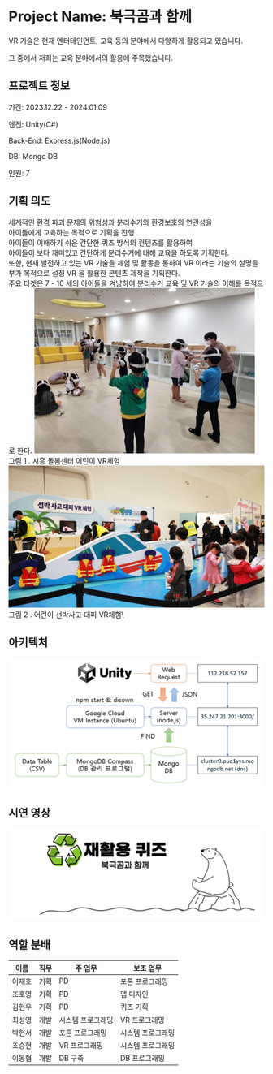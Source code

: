 # Project Name: 북극곰과 함께
VR 기술은 현재 엔터테인먼트, 교육 등의 분야에서 다양하게 활용되고 있습니다.

그 중에서 저희는 교육 분야에서의 활용에 주목했습니다.

## 프로젝트 정보
기간: 2023.12.22 - 2024.01.09 

엔진: Unity(C#)

Back-End: Express.js(Node.js)

DB: Mongo DB

인원: 7

## 기획 의도 
세계적인 환경 파괴 문제의 위험성과 분리수거와 환경보호의 연관성을\
아이들에게 교육하는 목적으로 기획을 진행\
아이들이 이해하기 쉬운 간단한 퀴즈 방식의 컨텐츠를 활용하여 \
아이들이 보다 재미있고 간단하게 분리수거에 대해 교육을 하도록 기획한다.\
또한, 현재 발전하고 있는 VR 기술을 체험 및 활동을 통하여 VR 이라는 기술의 설명을\
부가 목적으로 설정 VR 을 활용한 콘텐츠 제작을 기획한다.\
주요 타겟은 7 - 10 세의 아이들을 겨냥하여 분리수거 교육 및 VR 기술의 이해를 목적으로
한다.
![Alt text](image.png)\
그림 1 . 시흥 돌봄센터 어린이 VR체험\
![Alt text](image-1.png)\
그림 2 . 어린이 선박사고 대피 VR체험\

## 아키텍처
![Alt text](image-3.png)

## 시연 영상
[![시연영상](image-4.png)](https://youtu.be/AUxoxYv21k8) 

## 역할 분배

|이름|직무|주 업무|보조 업무|
|------|---|---|---|
|이재호|기획|PD|포톤 프로그래밍|
|조호영|기획|PD|맵 디자인|
|김현우|기획|PD|퀴즈 기획|
|최성영|개발|시스템 프로그래밍|VR 프로그래밍|
|박현서|개발|포톤 프로그래밍|시스템 프로그래밍|
|조승현|개발|VR 프로그래밍|시스템 프로그래밍|
|이동협|개발|DB 구축|DB 프로그래밍|
